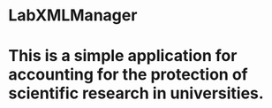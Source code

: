 # LabXMLManager
# This is a simple application for accounting for the protection of scientific research in universities.
